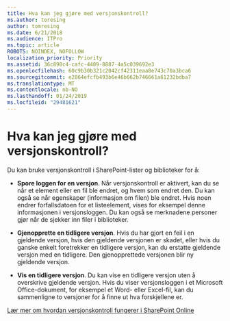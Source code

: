 ```yaml
---
title: Hva kan jeg gjøre med versjonskontroll?
ms.author: toresing
author: tomresing
ms.date: 6/21/2018
ms.audience: ITPro
ms.topic: article
ROBOTS: NOINDEX, NOFOLLOW
localization_priority: Priority
ms.assetid: 36c890c4-cafc-4409-8887-4a5c039692e3
ms.openlocfilehash: 60c9b30b321c2042cf42311eaa8e743c70a3bca6
ms.sourcegitcommit: e2864efcfb493b6e46b662b746661a61232bdba7
ms.translationtype: MT
ms.contentlocale: nb-NO
ms.lasthandoff: 01/24/2019
ms.locfileid: "29481621"
---
```

# <a name="what-can-i-do-with-versioning"></a>Hva kan jeg gjøre med versjonskontroll?

Du kan bruke versjonskontroll i SharePoint-lister og biblioteker for å:
  
- **Spore loggen for en versjon**. Når versjonskontroll er aktivert, kan du se når et element eller en fil ble endret, og hvem som endret den. Du kan også se når egenskaper (informasjon om filen) ble endret. Hvis noen endrer forfallsdatoen for et listeelement, vises for eksempel denne informasjonen i versjonsloggen. Du kan også se merknadene personer gjør når de sjekker inn filer i biblioteker. 
    
- **Gjenopprette en tidligere versjon**. Hvis du har gjort en feil i en gjeldende versjon, hvis den gjeldende versjonen er skadet, eller hvis du ganske enkelt foretrekker en tidligere versjon, kan du erstatte gjeldende versjon med en tidligere. Den gjenopprettede versjonen blir ny gjeldende versjon. 
    
- **Vis en tidligere versjon**. Du kan vise en tidligere versjon uten å overskrive gjeldende versjon. Hvis du viser versjonsloggen i et Microsoft Office-dokument, for eksempel et Word- eller Excel-fil, kan du sammenligne to versjoner for å finne ut hva forskjellene er. 
    
[Lær mer om hvordan versjonskontroll fungerer i SharePoint Online](https://go.microsoft.com/fwlink/?linkid=875710)
  


